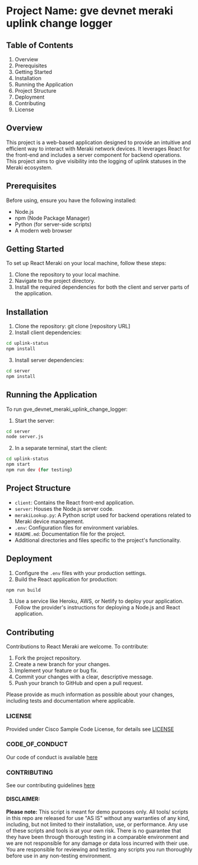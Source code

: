 # Project Name: gve devnet meraki uplink change logger

## Table of Contents
1. Overview
2. Prerequisites
3. Getting Started
4. Installation
5. Running the Application
6. Project Structure
7. Deployment
8. Contributing
9. License

## Overview
This project is a web-based application designed to provide an intuitive and efficient way to interact with Meraki network devices. It leverages React for the front-end and includes a server component for backend operations. This project aims to give visibility into the logging of uplink statuses in the Meraki ecosystem.

## Prerequisites
Before using, ensure you have the following installed:
- Node.js
- npm (Node Package Manager)
- Python (for server-side scripts)
- A modern web browser

## Getting Started
To set up React Meraki on your local machine, follow these steps:
1. Clone the repository to your local machine.
2. Navigate to the project directory.
3. Install the required dependencies for both the client and server parts of the application.

## Installation
1. Clone the repository:
    git clone [repository URL]
2. Install client dependencies:

```sh
cd uplink-status
npm install
```

3. Install server dependencies:

```sh
cd server
npm install
```


## Running the Application
To run gve_devnet_meraki_uplink_change_logger:
1. Start the server:

```sh
cd server
node server.js
```

2. In a separate terminal, start the client:

```sh
cd uplink-status
npm start 
npm run dev (for testing)
```


## Project Structure
- `client`: Contains the React front-end application.
- `server`: Houses the Node.js server code.
- `merakiLookup.py`: A Python script used for backend operations related to Meraki device management.
- `.env`: Configuration files for environment variables.
- `README.md`: Documentation file for the project.
- Additional directories and files specific to the project's functionality.

## Deployment
1. Configure the `.env` files with your production settings.
2. Build the React application for production:

```sh
npm run build
```

3. Use a service like Heroku, AWS, or Netlify to deploy your application. Follow the provider's instructions for deploying a Node.js and React application.

## Contributing
Contributions to React Meraki are welcome. To contribute:
1. Fork the project repository.
2. Create a new branch for your changes.
3. Implement your feature or bug fix.
4. Commit your changes with a clear, descriptive message.
5. Push your branch to GitHub and open a pull request.

Please provide as much information as possible about your changes, including tests and documentation where applicable.


### LICENSE

Provided under Cisco Sample Code License, for details see [LICENSE](LICENSE.md)

### CODE_OF_CONDUCT

Our code of conduct is available [here](CODE_OF_CONDUCT.md)

### CONTRIBUTING

See our contributing guidelines [here](CONTRIBUTING.md)

#### DISCLAIMER:
<b>Please note:</b> This script is meant for demo purposes only. All tools/ scripts in this repo are released for use "AS IS" without any warranties of any kind, including, but not limited to their installation, use, or performance. Any use of these scripts and tools is at your own risk. There is no guarantee that they have been through thorough testing in a comparable environment and we are not responsible for any damage or data loss incurred with their use.
You are responsible for reviewing and testing any scripts you run thoroughly before use in any non-testing environment.
